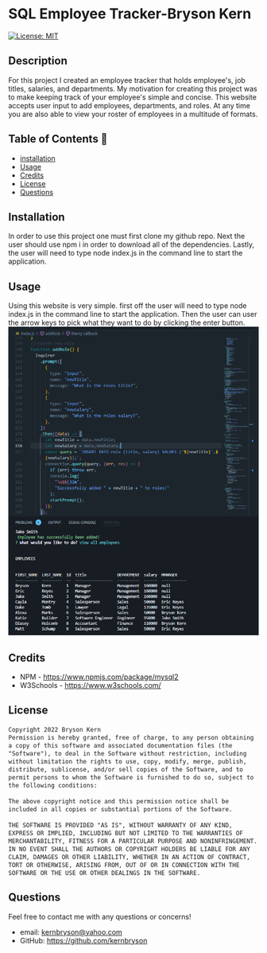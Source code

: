 # SQL Employee Tracker-Bryson Kern

[![License: MIT](https://img.shields.io/badge/License-MIT-yellow.svg)](https://opensource.org/licenses/MIT)

## Description

For this project I created an employee tracker that holds employee's, job titles, salaries, and departments. My motivation for creating this project was to make keeping track of your employee's simple and concise. This website accepts user input to add employees, departments, and roles. At any time you are also able to view your roster of employees in a multitude of formats.

## Table of Contents 🧙

- [installation](#installation)
- [Usage](#usage)
- [Credits](#credits)
- [License](#license)
- [Questions](#Questions)

## Installation

In order to use this project one must first clone my github repo. Next the user should use npm i in order to download all of the dependencies. Lastly, the user will need to type node index.js in the command line to start the application.

## Usage

Using this website is very simple. first off the user will need to type node index.js in the command line to start the application. Then the user can user the arrow keys to pick what they want to do by clicking the enter button.
![code](/images/example.png)

## Credits

- NPM - https://www.npmjs.com/package/mysql2
- W3Schools - https://www.w3schools.com/

## License

    Copyright 2022 Bryson Kern
    Permission is hereby granted, free of charge, to any person obtaining a copy of this software and associated documentation files (the "Software"), to deal in the Software without restriction, including without limitation the rights to use, copy, modify, merge, publish, distribute, sublicense, and/or sell copies of the Software, and to permit persons to whom the Software is furnished to do so, subject to the following conditions:

    The above copyright notice and this permission notice shall be included in all copies or substantial portions of the Software.

    THE SOFTWARE IS PROVIDED "AS IS", WITHOUT WARRANTY OF ANY KIND, EXPRESS OR IMPLIED, INCLUDING BUT NOT LIMITED TO THE WARRANTIES OF MERCHANTABILITY, FITNESS FOR A PARTICULAR PURPOSE AND NONINFRINGEMENT. IN NO EVENT SHALL THE AUTHORS OR COPYRIGHT HOLDERS BE LIABLE FOR ANY CLAIM, DAMAGES OR OTHER LIABILITY, WHETHER IN AN ACTION OF CONTRACT, TORT OR OTHERWISE, ARISING FROM, OUT OF OR IN CONNECTION WITH THE SOFTWARE OR THE USE OR OTHER DEALINGS IN THE SOFTWARE.

## Questions

Feel free to contact me with any questions or concerns!

- email: kernbryson@yahoo.com
- GitHub: https://github.com/kernbryson
